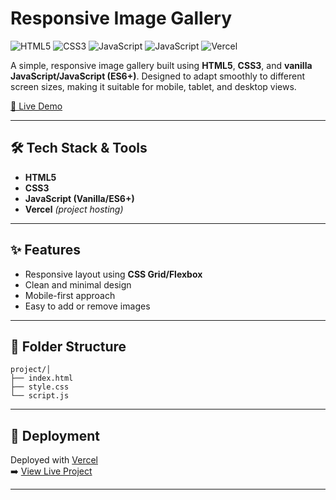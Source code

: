 # Responsive Image Gallery

![HTML5](https://img.shields.io/badge/HTML5-E34F26?logo=html5&logoColor=white&style=flat)
![CSS3](https://img.shields.io/badge/CSS3-1572B6?logo=css3&logoColor=white&style=flat)
![JavaScript](https://img.shields.io/badge/JavaScript-ES6-F7DF1E?logo=javascript&logoColor=black&style=flat)
![JavaScript](https://img.shields.io/badge/JavaScript-Vanilla%20ES6+-F7DF1E?logo=javascript&logoColor=black&style=flat)
![Vercel](https://img.shields.io/badge/Vercel-000000?logo=vercel&logoColor=white&style=flat)

A simple, responsive image gallery built using **HTML5**, **CSS3**, and **vanilla JavaScript/JavaScript (ES6+)**. Designed to adapt smoothly to different screen sizes, making it suitable for mobile, tablet, and desktop views.

[🔗 Live Demo](https://v0-new-project-tnin799xv2p.vercel.app/)

---

## 🛠️ Tech Stack & Tools
- **HTML5**
- **CSS3**
- **JavaScript (Vanilla/ES6+)**
- **Vercel** *(project hosting)*
---

## ✨ Features

- Responsive layout using **CSS Grid/Flexbox**
- Clean and minimal design
- Mobile-first approach
- Easy to add or remove images

---

## 📁 Folder Structure

    project/│
    ├── index.html
    ├── style.css
    └── script.js
---

## 🚀 Deployment

Deployed with [Vercel](https://vercel.com/)  
➡️ [View Live Project](https://v0-new-project-tnin799xv2p.vercel.app/)

---
